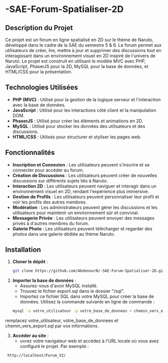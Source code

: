 # -SAE-Forum-Spatialiser-2D

## Description du Projet

Ce projet est un forum en ligne spatialisé en 2D sur le thème de Naruto, développé dans le cadre de la SAE du semestre 5 & 6. Le forum permet aux utilisateurs de créer, lire, mettre à jour et supprimer des discussions tout en interagissant dans un environnement visuel en 2D inspiré de l'univers de Naruto. Le projet est construit en utilisant le modèle MVC avec PHP, JavaScript, PhaserJS pour la 2D, MySQL pour la base de données, et HTML/CSS pour la présentation.

## Technologies Utilisées

- **PHP (MVC)** : Utilisé pour la gestion de la logique serveur et l'interaction avec la base de données.
- **JavaScript** : Utilisé pour les interactions côté client et la manipulation DOM.
- **PhaserJS** : Utilisé pour créer les éléments et animations en 2D.
- **MySQL** : Utilisé pour stocker les données des utilisateurs et des discussions.
- **HTML/CSS** : Utilisés pour structurer et styliser les pages web.

## Fonctionnalités

- **Inscription et Connexion** : Les utilisateurs peuvent s'inscrire et se connecter pour accéder au forum.
- **Création de Discussions** : Les utilisateurs peuvent créer de nouvelles discussions sur différents sujets liés à Naruto.
- **Interaction 2D** : Les utilisateurs peuvent naviguer et interagir dans un environnement visuel en 2D, rendant l'expérience plus immersive.
- **Gestion de Profils** : Les utilisateurs peuvent personnaliser leur profil et voir les profils des autres membres.
- **Modération** : Les administrateurs peuvent gérer les discussions et les utilisateurs pour maintenir un environnement sûr et convivial.
- **Messagerie Privée** : Les utilisateurs peuvent envoyer des messages privés à d'autres membres du forum.
- **Galerie Photo** : Les utilisateurs peuvent télécharger et regarder des photos dans une galerie dédiée au thème Naruto.

## Installation

1. **Cloner le dépôt** :
   ```sh
   git clone https://github.com/AbdenourN/-SAE-Forum-Spatialiser-2D.git

2. **Importer la base de données** :
   - Assurez-vous d'avoir MySQL installé.
   - Trouvez le fichier export.sql dans le dossier "/sql".
   - Importez ce fichier SQL dans votre  MySQL pour créer la base de données.
Utilisez la commande suivante en ligne de commande :
   ```sh
   mysql -u votre_utilisateur -p votre_base_de_donnees < chemin_vers_export.sql
 remplacez votre_utilisateur, votre_base_de_donnees et chemin_vers_export.sql par vos informations.

3. **Accéder au site** :
   - uvrez votre navigateur web et accédez à l'URL locale où vous avez configuré le projet. Par exemple :
  ```sh
   http://localhost/Forum_V2/



